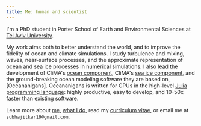 ```yaml
---
title: Me: human and scientist
---
```


I'm a PhD student in 
Porter School of Earth and Environmental Sciences at [Tel Aviv University].


My work aims both to better understand the world, and to improve the fidelity of ocean and climate simulations.
I study turbulence and mixing, waves, near-surface processes, and the approximate representation of ocean and sea ice processes in numerical simulations.
I also lead the development of CliMA's [ocean component](ClimaOcean), CliMA's [sea ice component](ClimaSeaIce),
and the ground-breaking ocean modeling software they are based on, [Oceananigans].
Oceananigans is written for GPUs in the high-level [Julia programming language](https://julialang.org/): highly productive, easy to develop, and 10-50x faster than existing software.

Learn more about [me], [what I do], read my [curriculum vitae],
or email me at `subhajitkar19@gmail.com`.

[curriculum vitae]: https://subhk.github.io/assets/pdf/subhajit-cv.pdf
[me]: https://subhk.github.io/about/
[what I do]: https://subhk.github.io/work/
[Tel Aviv University]: http://www.mit.edu
